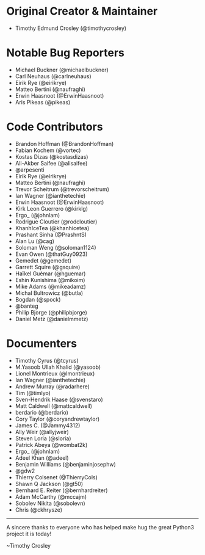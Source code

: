 Original Creator & Maintainer
===================
- Timothy Edmund Crosley (@timothycrosley)

Notable Bug Reporters
===================
- Michael Buckner (@michaelbuckner)
- Carl Neuhaus (@carlneuhaus)
- Eirik Rye (@eirikrye)
- Matteo Bertini (@naufraghi)
- Erwin Haasnoot (@ErwinHaasnoot)
- Aris Pikeas (@pikeas)

Code Contributors
===================
- Brandon Hoffman (@BrandonHoffman)
- Fabian Kochem (@vortec)
- Kostas Dizas (@kostasdizas)
- Ali-Akber Saifee (@alisaifee)
- @arpesenti
- Eirik Rye (@eirikrye)
- Matteo Bertini (@naufraghi)
- Trevor Scheitrum (@trevorscheitrum)
- Ian Wagner (@ianthetechie)
- Erwin Haasnoot (@ErwinHaasnoot)
- Kirk Leon Guerrero (@kirklg)
- Ergo_ (@johnlam)
- Rodrigue Cloutier (@rodcloutier)
- KhanhIceTea (@khanhicetea)
- Prashant Sinha (@PrashntS)
- Alan Lu (@cag)
- Soloman Weng (@soloman1124)
- Evan Owen (@thatGuy0923)
- Gemedet (@gemedet)
- Garrett Squire (@gsquire)
- Haïkel Guémar (@hguemar)
- Eshin Kunishima (@mikoim)
- Mike Adams (@mikeadamz)
- Michal Bultrowicz (@butla)
- Bogdan (@spock)
- @banteg
- Philip Bjorge (@philipbjorge)
- Daniel Metz (@danielmmetz)

Documenters
===================
- Timothy Cyrus (@tcyrus)
- M.Yasoob Ullah Khalid (@yasoob)
- Lionel Montrieux (@lmontrieux)
- Ian Wagner (@ianthetechie)
- Andrew Murray (@radarhere)
- Tim (@timlyo)
- Sven-Hendrik Haase (@svenstaro)
- Matt Caldwell (@mattcaldwell)
- berdario (@berdario)
- Cory Taylor (@coryandrewtaylor)
- James C. (@Jammy4312)
- Ally Weir (@allyjweir)
- Steven Loria (@sloria)
- Patrick Abeya (@wombat2k)
- Ergo_ (@johnlam)
- Adeel Khan (@adeel)
- Benjamin Williams (@benjaminjosephw)
- @gdw2
- Thierry Colsenet (@ThierryCols)
- Shawn Q Jackson (@gt50)
- Bernhard E. Reiter (@bernhardreiter)
- Adam McCarthy (@mccajm)
- Sobolev Nikita (@sobolevn)
- Chris (@ckhrysze)

--------------------------------------------

A sincere thanks to everyone who has helped make hug the great Python3 project it is today!

~Timothy Crosley
